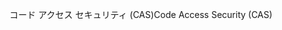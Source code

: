 <span data-ttu-id="00b4c-101">コード アクセス セキュリティ (CAS)</span><span class="sxs-lookup"><span data-stu-id="00b4c-101">Code Access Security (CAS)</span></span>